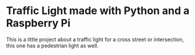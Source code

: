 # Traffic Light made with Python and a Raspberry Pi
This is a little project about a traffic light for a cross street or intersection,
this one has a pedestrian light as well.
